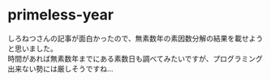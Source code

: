 # primeless-year

しろねつさんの記事が面白かったので、無素数年の素因数分解の結果を載せようと思いました。  
時間があれば無素数年までにある素数日も調べてみたいですが、プログラミング出来ない勢には厳しそうですね...


